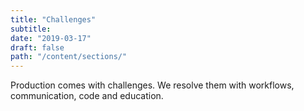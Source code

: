 ```yaml
---
title: "Challenges"
subtitle:
date: "2019-03-17"
draft: false
path: "/content/sections/"
---
```

Production comes with challenges. We resolve them with workflows, communication, code and education.
